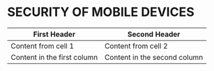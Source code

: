 # SECURITY OF MOBILE DEVICES

First Header | Second Header
------------ | -------------
Content from cell 1 | Content from cell 2
Content in the first column | Content in the second column
